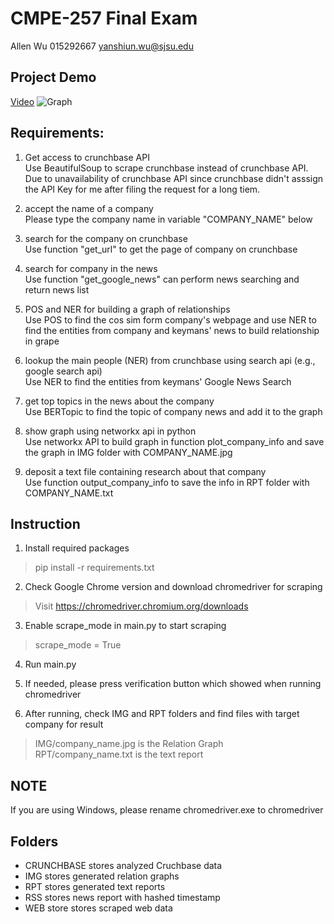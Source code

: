 # CMPE-257 Final Exam
Allen Wu 015292667 yanshiun.wu@sjsu.edu

## Project Demo
[Video](https://drive.google.com/file/d/15IRlutfGqMc3R0A9kv6k9N-S8Oc8_Yg9/view?usp=sharing)
![Graph](https://github.com/bmwv12lmr/CMPE-257_Final/blob/main/IMG/giftpack.jpg)

## Requirements:
1. Get access to crunchbase API  
    Use BeautifulSoup to scrape crunchbase instead of crunchbase API.
    Due to unavailability of crunchbase API since crunchbase didn't asssign the API Key for me after filing the request for a long tiem.
  

2. accept the name of a company  
    Please type the company name in variable "COMPANY_NAME" below  


3. search for the company on crunchbase  
    Use function "get_url" to get the page of company on crunchbase


4. search for company in the news  
    Use function "get_google_news" can perform news searching and return news list


5. POS and NER for building a graph of relationships  
    Use POS to find the cos sim form company's webpage and use NER to find the entities from company and keymans' news to build relationship in grape


6. lookup the main people (NER) from crunchbase using search api (e.g., google search api)  
    Use NER to find the entities from keymans' Google News Search


7. get top topics in the news about the company  
    Use BERTopic to find the topic of company news and add it to the graph


8. show graph using networkx api in python  
    Use networkx API to build graph in function plot_company_info and save the graph in IMG folder with COMPANY_NAME.jpg


9. deposit a text file containing research about that company  
    Use function output_company_info to save the info in RPT folder with COMPANY_NAME.txt

## Instruction
1. Install required packages
> pip install -r requirements.txt
2. Check Google Chrome version and download chromedriver for scraping
> Visit https://chromedriver.chromium.org/downloads
3. Enable scrape_mode in main.py to start scraping
> scrape_mode = True
4. Run main.py


5. If needed, please press verification button which showed when running chromedriver


6. After running, check IMG and RPT folders and find files with target company for result
> IMG/company_name.jpg is the Relation Graph  
> RPT/company_name.txt is the text report  

## NOTE
If you are using Windows, please rename chromedriver.exe to chromedriver

## Folders
* CRUNCHBASE stores analyzed Cruchbase data
* IMG stores generated relation graphs
* RPT stores generated text reports
* RSS stores news report with hashed timestamp
* WEB store stores scraped web data
